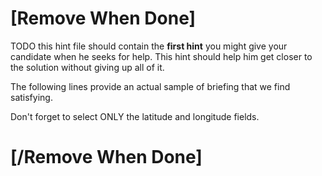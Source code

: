 # [Remove When Done]
TODO this hint file should contain the **first hint** you might give your candidate when he seeks for help.
This hint should help him get closer to the solution without giving up all of it.

The following lines provide an actual sample of briefing that we find satisfying.

Don't forget to select ONLY the latitude and longitude fields.

# [/Remove When Done]
